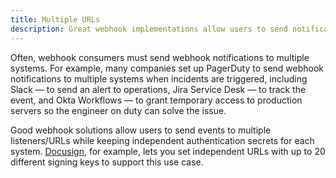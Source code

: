 ```yaml
---
title: Multiple URLs
description: Great webhook implementations allow users to send notifications to multiple URLs with different levels of security and events notified
--- 
```


[comment]: <TODO: @sudobinbash: add more good examples>

Often, webhook consumers must send webhook notifications to multiple systems. For example, many companies set up PagerDuty to send webhook notifications to multiple systems when incidents are triggered, including Slack — to send an alert to operations, Jira Service Desk — to track the event, and Okta Workflows — to grant temporary access to production servers so the engineer on duty can solve the issue. 

Good webhook solutions allow users to send events to multiple listeners/URLs while keeping independent authentication secrets for each system. [Docusign](https://developers.docusign.com/platform/webhooks/connect/hmac/), for example, lets you set independent URLs with up to 20 different signing keys to support this use case.